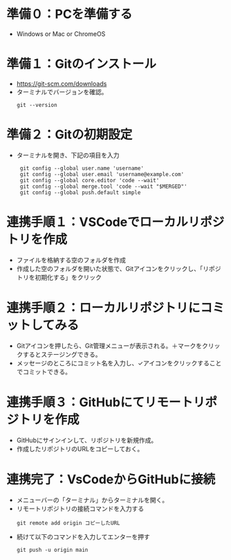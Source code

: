 # 準備０：PCを準備する
- Windows or Mac or ChromeOS

# 準備１：Gitのインストール
- https://git-scm.com/downloads
- ターミナルでバージョンを確認。
  ```
  git --version
  ```
# 準備２：Gitの初期設定
- ターミナルを開き、下記の項目を入力
  ```
   git config --global user.name 'username'
   git config --global user.email 'username@example.com'
   git config --global core.editor 'code --wait'
   git config --global merge.tool 'code --wait "$MERGED"'
   git config --global push.default simple
   ```
# 連携手順１：VSCodeでローカルリポジトリを作成
- ファイルを格納する空のフォルダを作成
- 作成した空のフォルダを開いた状態で、Gitアイコンをクリックし、「リポジトリを初期化する」をクリック

# 連携手順２：ローカルリポジトリにコミットしてみる
- Gitアイコンを押したら、Git管理メニューが表示される。＋マークをクリックするとステージングできる。
- メッセージのところにコミット名を入力し、✓アイコンをクリックすることでコミットできる。

# 連携手順３：GitHubにてリモートリポジトリを作成
- GitHubにサインインして、リポジトリを新規作成。
- 作成したリポジトリのURLをコピーしておく。

# 連携完了：VsCodeからGitHubに接続
- メニューバーの「ターミナル」からターミナルを開く。
- リモートリポジトリの接続コマンドを入力する
  ```
  git remote add origin コピーしたURL
  ```
- 続けて以下のコマンドを入力してエンターを押す
  ```
  git push -u origin main
  ```